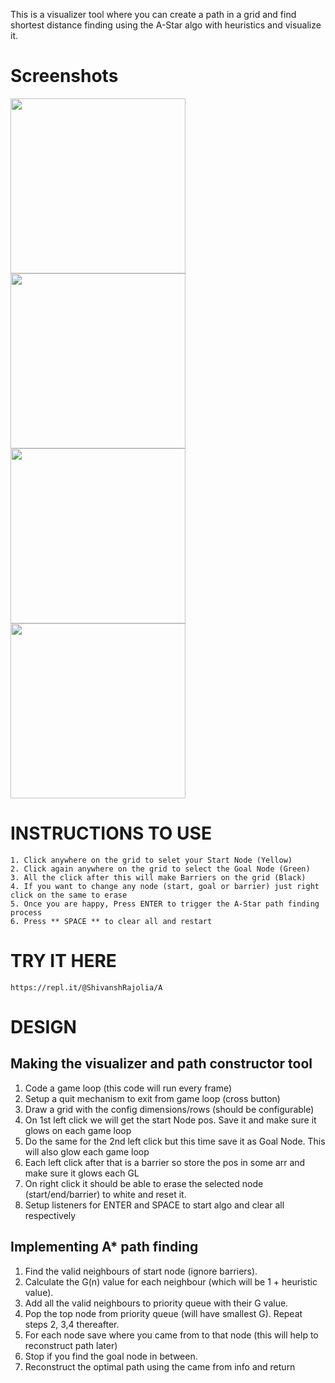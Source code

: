 This is a visualizer tool where you can create a path in a grid and find shortest distance finding using the A-Star algo with heuristics and visualize it.
# Screenshots
<div>
<span>
<img src="https://user-images.githubusercontent.com/16266951/104873816-637c4180-5977-11eb-92f2-4dedcf6a01b1.png" data-canonical-src="https://gyazo.com/eb5c5741b6a9a16c692170a41a49c858.png" width="280" height="280" />
<img src="https://user-images.githubusercontent.com/16266951/104873240-0e8bfb80-5976-11eb-9a48-fc404fda20d2.png" data-canonical-src="https://gyazo.com/eb5c5741b6a9a16c692170a41a49c858.png" width="280" height="280" />
<img src="https://user-images.githubusercontent.com/16266951/104873612-efda3480-5976-11eb-9390-35b9afdc436c.png" data-canonical-src="https://gyazo.com/eb5c5741b6a9a16c692170a41a49c858.png" width="280" height="280" />
</span>
<img src="https://user-images.githubusercontent.com/16266951/104874339-b73b5a80-5978-11eb-84b8-5b57632ed3fb.png" data-canonical-src="https://gyazo.com/eb5c5741b6a9a16c692170a41a49c858.png" width="280" height="280" />
</span> 
</div>

# INSTRUCTIONS TO USE
    1. Click anywhere on the grid to selet your Start Node (Yellow)
    2. Click again anywhere on the grid to select the Goal Node (Green)
    3. All the click after this will make Barriers on the grid (Black)
    4. If you want to change any node (start, goal or barrier) just right click on the same to erase
    5. Once you are happy, Press ENTER to trigger the A-Star path finding process
    6. Press ** SPACE ** to clear all and restart

# TRY IT HERE
    https://repl.it/@ShivanshRajolia/A

# DESIGN

## Making the visualizer and path constructor tool
1. Code a game loop (this code will run every frame)
2. Setup a quit mechanism to exit from game loop (cross button)
3. Draw a grid with the config dimensions/rows (should be configurable)
4. On 1st left click we will get the start Node pos. Save it and make sure it glows on each game loop
5. Do the same for the 2nd left click but this time save it as Goal Node. This will also glow each game loop
6. Each left click after that is a barrier so store the pos in some arr and make sure it glows each GL
7. On right click it should be able to erase the selected node (start/end/barrier) to white and reset it.
8. Setup listeners for ENTER and SPACE to start algo and clear all respectively

## Implementing A* path finding
1. Find the valid neighbours of start node (ignore barriers).
2. Calculate the G(n) value for each neighbour (which will be 1 + heuristic value).
3. Add all the valid neighbours to priority queue with their G value.
4. Pop the top node from priority queue (will have smallest G). Repeat steps 2, 3,4 thereafter.
5. For each node save where you came from to that node (this will help to reconstruct path later)
6. Stop if you find the goal node in between.
7. Reconstruct the optimal path using the came from info and return
